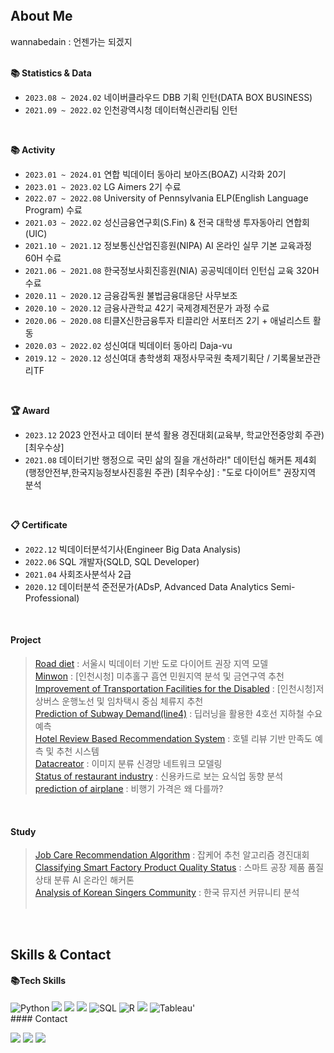 <br>
<br>
<br>

## About Me
wannabedain : 언젠가는 되겠지<br> 
<br> 

**📚 Statistics & Data**
+ `2023.08 ~ 2024.02` 네이버클라우드 DBB 기획 인턴(DATA BOX BUSINESS)
+ `2021.09 ~ 2022.02` 인천광역시청 데이터혁신관리팀 인턴
<br>

**📚 Activity**
+ `2023.01 ~ 2024.01` 연합 빅데이터 동아리 보아즈(BOAZ) 시각화 20기
+ `2023.01 ~ 2023.02` LG Aimers 2기 수료
+ `2022.07 ~ 2022.08` University of Pennsylvania ELP(English Language Program) 수료
+ `2021.03 ~ 2022.02` 성신금융연구회(S.Fin) & 전국 대학생 투자동아리 연합회(UIC)
+ `2021.10 ~ 2021.12` 정보통신산업진흥원(NIPA) AI 온라인 실무 기본 교육과정 60H 수료
+ `2021.06 ~ 2021.08` 한국정보사회진흥원(NIA) 공공빅데이터 인턴십 교육 320H 수료
+ `2020.11 ~ 2020.12` 금융감독원 불법금융대응단 사무보조
+ `2020.10 ~ 2020.12` 금융사관학교 42기 국제경제전문가 과정 수료
+ `2020.06 ~ 2020.08` 티클X신한금융투자 티끌리안 서포터즈 2기 + 애널리스트 활동
+ `2020.03 ~ 2022.02` 성신여대 빅데이터 동아리 Daja-vu
+ `2019.12 ~ 2020.12` 성신여대 총학생회 재정사무국원 축제기획단 / 기록물보관관리TF
<br>

**🏆 Award** 
+ `2023.12` 2023 안전사고 데이터 분석 활용 경진대회(교육부, 학교안전중앙회 주관) [최우수상] 
+ `2021.08` 데이터기반 행정으로 국민 삶의 질을 개선하라!" 데이턴십 해커톤 제4회(행정안전부,한국지능정보사진흥원 주관) [최우수상]
: "도로 다이어트" 권장지역 분석 <br>
<br>

 
**📋 Certificate** 
+ `2022.12` 빅데이터분석기사(Engineer Big Data Analysis)
+ `2022.06` SQL 개발자(SQLD, SQL Developer)
+ `2021.04` 사회조사분석사 2급
+ `2020.12` 데이터분석 준전문가(ADsP, Advanced Data Analytics Semi-Professional)




<br>

#### Project
>  [Road diet](https://github.com/wannabedain/diet_2021) : 서울시 빅데이터 기반 도로 다이어트 권장 지역 모델 <br> 
>  [Minwon](https://github.com/wannabedain/minwon_2021) : [인천시청] 미추홀구 흡연 민원지역 분석 및 금연구역 추천<br>
>  [Improvement of Transportation Facilities for the Disabled](https://github.com/wannabedain/Improvement-of-Transportation-Facilities-for-the-Disabled)  : [인천시청]저상버스 운행노선 및 임차택시 중심 체류지 추천 <br>
>  [Prediction of Subway Demand(line4)](https://github.com/wannabedain/Prediction-of-Subway-Demand-for-Line-4) : 딥러닝을 활용한 4호선 지하철 수요 예측 <br>
>  [Hotel Review Based Recommendation System](https://github.com/wannabedain/Hotel-Review-Based-Recommendation-System) : 호텔 리뷰 기반 만족도 예측 및 추천 시스템 <br>
>  [Datacreator](https://github.com/wannabedain/Datacreator_2022_befour) : 이미지 분류 신경망 네트워크 모델링 <br>
>  [Status of restaurant industry](https://github.com/wannabedain/Current-status-of-the-restaurant-industry) : 신용카드로 보는 요식업 동향 분석 <br>
>  [prediction of airplane](https://github.com/wannabedain/prediction-of-airplane) : 비행기 가격은 왜 다를까? <br>
<br>


#### Study
>  [Job Care Recommendation Algorithm](https://github.com/wannabedain/Job-Care-Recommendation-Algorithm) : 잡케어 추천 알고리즘 경진대회  <br>
>  [Classifying Smart Factory Product Quality Status](https://github.com/wannabedain/Classifying-Smart-Factory-Product-Quality-Status) : 스마트 공장 제품 품질 상태 분류 AI 온라인 해커톤 <br>
>  [Analysis of Korean Singers Community](https://github.com/wannabedain/school_work) : 한국 뮤지션 커뮤니티 분석 <br><br>
<br>




## Skills & Contact

#### 📚Tech Skills </br>
<div >     
    <img alt="Python" src="https://img.shields.io/badge/python%20-%2314354C.svg?&style=flat-square&logo=python&logoColor=white"/> 
    <img src="https://img.shields.io/badge/Google Colab-F9AB00?style=flat-square&logo=Google Colab&logoColor=white"/></a>
    <img src="https://img.shields.io/badge/Jupyter-F37626?style=flat-square&logo=Jupyter&logoColor=white"/></a>
    <img src="https://img.shields.io/badge/Visual Studio Code-007ACC?style=flat-square&logo=Visual Studio Code&logoColor=white"/></a>
    <img alt="SQL" src="https://img.shields.io/badge/MySQL-005C84?style=flat-square&logo=mysql&logoColor=white"/>   
    <img alt="R" src="https://img.shields.io/badge/R-276DC3?style=flat-square&logo=R&logoColor=white"/>  
    <img src="https://img.shields.io/badge/RStudio-75AADB?style=flat-square&logo=RStudio&logoColor=white"/></a>
    <img alt="Tableau" src="https://img.shields.io/badge/Tableau-E97627?style=flat-square&logo=Tableau&logoColor=white">'
</br>
#### Contact  </br>
<p >
  <a href="https://www.instagram.com/dain_0saur/"><img src="https://img.shields.io/badge/Instagram-E4405F?style=flat-square&logo=Instagram&logoColor=white&link=https://www.instagram.com/dain_0saur/"/></a>
  <a href="mailto:wjdekdls0000@gmail.com"><img src="https://img.shields.io/badge/Gmail-d14836?style=flat-square&logo=Gmail&logoColor=white&link=wjdekdls0000@gmail.com"/></a>
  <a href="https://public.tableau.com/app/profile/.46154044"><img src="https://img.shields.io/badge/Tableau-E97627?style=flat-square&logo=Tableau&logoColor=white"/></a>
</p>


    
<p>
</h3>
<br>

